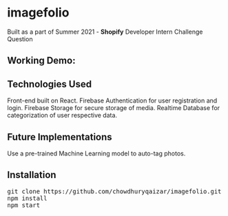# imagefolio

Built as a part of Summer 2021 - **Shopify**
Developer Intern Challenge Question

## Working Demo:

## Technologies Used
Front-end built on React.
Firebase Authentication for user registration and login.
Firebase Storage for secure storage of media.
Realtime Database for categorization of user respective data.

## Future Implementations
Use a pre-trained Machine Learning model to auto-tag photos.

## Installation
<pre>
git clone https://github.com/chowdhuryqaizar/imagefolio.git
npm install
npm start
</pre>
